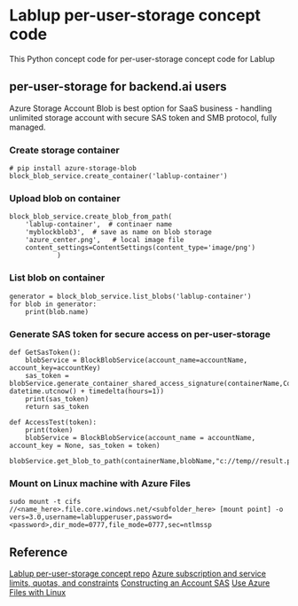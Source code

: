 # Lablup per-user-storage concept code
This Python concept code for per-user-storage concept code for Lablup

## per-user-storage for backend.ai users
Azure Storage Account Blob is best option for SaaS business - handling unlimited storage account with secure SAS token and SMB protocol, fully managed.

### Create storage container
```
# pip install azure-storage-blob 
block_blob_service.create_container('lablup-container')
```

### Upload blob on container 
```
block_blob_service.create_blob_from_path(
    'lablup-container',  # continaer name
    'myblockblob3',  # save as name on blob storage
    'azure_center.png',   # local image file
    content_settings=ContentSettings(content_type='image/png')
            )
```

### List blob on container
```
generator = block_blob_service.list_blobs('lablup-container')
for blob in generator:
    print(blob.name)
```

### Generate SAS token for secure access on per-user-storage
```
def GetSasToken():
    blobService = BlockBlobService(account_name=accountName, account_key=accountKey)
    sas_token = blobService.generate_container_shared_access_signature(containerName,ContainerPermissions.READ, datetime.utcnow() + timedelta(hours=1))
    print(sas_token)
    return sas_token

def AccessTest(token):
    print(token)
    blobService = BlockBlobService(account_name = accountName, account_key = None, sas_token = token)
    blobService.get_blob_to_path(containerName,blobName,"c://temp//result.png")
```

### Mount on Linux machine with Azure Files
```
sudo mount -t cifs //<name_here>.file.core.windows.net/<subfolder_here> [mount point] -o vers=3.0,username=lablupperuser,password=<password>,dir_mode=0777,file_mode=0777,sec=ntlmssp
```


## Reference 
[Lablup per-user-storage concept repo](https://github.com/lu-project/per-user-storage)
[Azure subscription and service limits, quotas, and constraints](https://docs.microsoft.com/en-us/azure/azure-subscription-service-limits#storage-limits)
[Constructing an Account SAS](https://docs.microsoft.com/en-us/rest/api/storageservices/constructing-an-account-sas)
[Use Azure Files with Linux](https://docs.microsoft.com/en-us/azure/storage/files/storage-how-to-use-files-linux)





